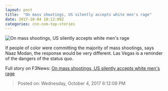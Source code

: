 ```yaml
---
layout: post
title:  "On mass shootings, US silently accepts white men's rage"
date: 2017-10-04 18:12:09Z
categories: cnn-com-top-stories
---
```


![On mass shootings, US silently accepts white men's rage](http://i2.cdn.cnn.com/cnnnext/dam/assets/160617061724-guns-super-tease.jpg)

If people of color were committing the majority of mass shootings, says Naaz Modan, the response would be very different. Las Vegas is a reminder of the dangers of the status quo.


Full story on F3News: [On mass shootings, US silently accepts white men's rage](http://www.f3nws.com/n/bGGkKJ)

> Posted on: Wednesday, October 4, 2017 6:12:09 PM
